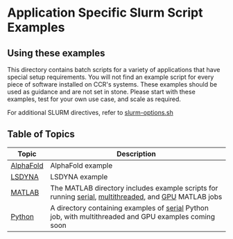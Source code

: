 # Application Specific Slurm Script Examples

## Using these examples

This directory contains batch scripts for a variety of applications that have special setup requirements.  You will not find an example script for every piece of software installed on CCR's systems.  These examples should be used as guidance and are not set in stone.  Please start with these examples, test for your own use case, and scale as required.

For additional SLURM directives, refer to [slurm-options.sh](../slurm-options.sh) 

## Table of Topics

| Topic                                | Description |
|--------------------------------------|------------------------|
| [AlphaFold](./2_ApplicationSpecific/alphafold)                | AlphaFold example |
| [LSDYNA](./2_ApplicationSpecific/lsdyna)                      | LSDYNA example |
| [MATLAB](./2_ApplicationSpecific/matlab)                      | The MATLAB directory includes example scripts for running [serial](./2_ApplicationSpecific/matlab/serial), [multithreaded](./2_ApplicationSpecific/matlab/multithreaded), and [GPU](./2_ApplicationSpecific/matlab/GPU) MATLAB jobs |
| [Python](./2_ApplicationSpecific/python)                      | A directory containing examples of [serial](./2_ApplicationSpecific/python/serial) Python job, with multithreaded and GPU examples coming soon |
